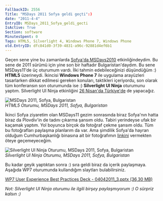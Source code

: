 ```yaml
---
FallbackID: 2556
Title: "MSDays 2011 Sofya geldi geçti":)
date: "2011-4-4"
EntryID: MSDays_2011_Sofya_geldi_gecti
IsActive: True
Section: software
MinutesSpent: 0
Tags: HTML5, Silverlight 4, Windows Phone 7, Windows Phone
old.EntryID: dfc841d0-3f39-4831-a96c-92881d4ef6b1
---
```

Geçen sene yine bu zamanlarda [Sofya'da
MSDays2010](http://daron.yondem.com/tr/post/cf847935-b068-4007-96af-66a3a7da2933)
etkinliğindeydim. Bu sene de 2011 sürümü için yine son bir haftadır
Bulgaristan'daydım. Bu sene MSDays11'de üç oturumum vardı. İlki tahmin
edebileceğinizi düşündüğüm :) **HTML5** üzerineydi. İkincisi **Windows
Phone 7** ile uygulama arayüzleri tasarlarken dikkat edilmesi gereken
konuları, taktikleri içeriyordu, son olarak tüm konferansın son
oturumunda ise :) **Silverlight UI Ninja** oturumunu yaptım. Silverlight
UI Ninja etkinliğini [26 Nisan'da
Türkiye'de](http://www.facebook.com/daronyondemtr#!/event.php?eid=100965406654251)
de yapacağız.

![MSDays 2011, Sofya,
Bulgaristan](media/MSDays_2011_Sofya_geldi_gecti/04042011_1.jpg)\
 *HTML5 Oturumu, MSDays 2011, Sofya, Bulgaristan*

İkinci Sofya ziyaretim olan MSDays11 gezim sonrasında biraz Sofya'nın
hatta biraz da Plovdiv'in de tadını çıkarma şansım oldu. Tabiri
yerindeyse ufak bir kaçamak yaptım. Yol boyunca birçok da fotoğraf çekme
şansım oldu. Tüm bu fotoğrafları paylaşma planlarım da var. Ama şimdilik
Sofya'da hayran olduğum Cumhurbaşkanlığı binasına ait bir fotoğrafımın
[linkini](http://www.facebook.com/home.php#!/photo.php?fbid=10150148832294069&set=a.435492584068.225857.717049068&theater)
vermekten öteye geçemeyeceğim.

![Silverlight UI Ninja Oturumu, MSDays 2011, Sofya,
Bulgaristan](media/MSDays_2011_Sofya_geldi_gecti/04042011_2.jpg)\
*Silverlight UI Ninja Oturumu, MSDays 2011, Sofya, Bulgaristan*

Bu kadar geyik yaptıktan sonra :) sıra geldi biraz da içerik paylaşmaya.
Aşağıda WP7 oturumunda kullandığım slaytları bulabilirsiniz.

[WP7 User Experience Best Practices Deck - 04042011\_3.pptx (36,30
MB)](media/MSDays_2011_Sofya_geldi_gecti/04042011_3.pptx)

*Not: Silverlight UI Ninja oturumu ile ilgili birşey paylaşmıyorum :) O
sürpriz kalsın :)*


